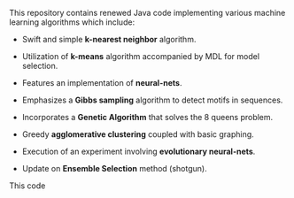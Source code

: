 This repository contains renewed Java code implementing various machine learning algorithms which include:

* Swift and simple **k-nearest neighbor** algorithm.

* Utilization of **k-means** algorithm accompanied by MDL for model selection.

* Features an implementation of **neural-nets**.

* Emphasizes a **Gibbs sampling** algorithm to detect motifs in sequences.

* Incorporates a **Genetic Algorithm** that solves the 8 queens problem. 

* Greedy **agglomerative clustering** coupled with basic graphing.

* Execution of an experiment involving **evolutionary neural-nets**.

* Update on **Ensemble Selection** method (shotgun).

This code 